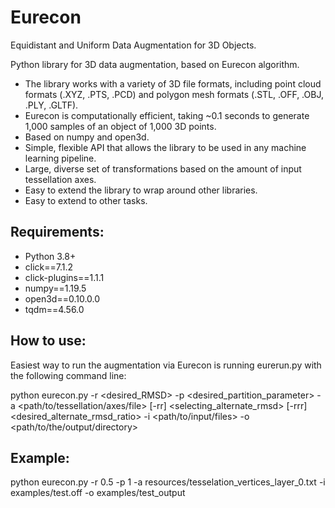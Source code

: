 # Eurecon

Equidistant and Uniform Data Augmentation for 3D Objects.

Python library for 3D data augmentation, based on Eurecon algorithm. 

- The library works with a variety of 3D file formats, including point cloud formats (.XYZ, .PTS, .PCD) and polygon mesh formats (.STL, .OFF, .OBJ, .PLY, .GLTF).
- Eurecon is computationally efficient, taking ~0.1 seconds to generate 1,000 samples  of an object of 1,000 3D points. 
- Based on numpy and open3d.
- Simple, flexible API that allows the library to be used in any machine learning pipeline.
- Large, diverse set of transformations based on the amount of input tessellation axes.
- Easy to extend the library to wrap around other libraries.
- Easy to extend to other tasks.



## Requirements:
- Python 3.8+
- click==7.1.2
- click-plugins==1.1.1
- numpy==1.19.5
- open3d==0.10.0.0
- tqdm==4.56.0


## How to use:

Easiest way to run the augmentation via Eurecon is running eurerun.py with the following command line:

python eurecon.py -r <desired_RMSD> -p <desired_partition_parameter> -a <path/to/tessellation/axes/file> [-rr] <selecting_alternate_rmsd> [-rrr] <desired_alternate_rmsd_ratio> -i <path/to/input/files> -o <path/to/the/output/directory>

## Example:

python eurecon.py -r 0.5 -p 1 -a resources/tesselation_vertices_layer_0.txt -i examples/test.off -o examples/test_output
